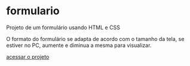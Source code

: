 # formulario
 Projeto de um formulário usando HTML e CSS
 
 O formato do formulário se adapta de acordo com o tamanho da tela, se estiver no PC, aumente e diminua a mesma para visualizar.

 <a href="https://DCMXCIX.github.io/formulario">acessar o projeto</a>
